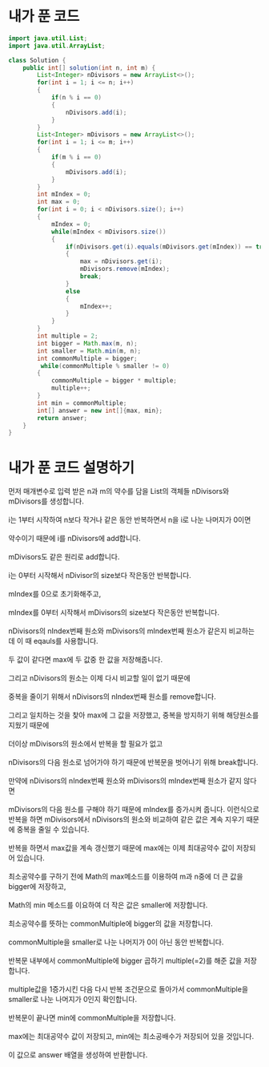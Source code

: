 # 내가 푼 코드

```java
import java.util.List;
import java.util.ArrayList;

class Solution {
    public int[] solution(int n, int m) {
        List<Integer> nDivisors = new ArrayList<>();
        for(int i = 1; i <= n; i++)
        {
            if(n % i == 0)
            {
                nDivisors.add(i);
            }
        }
        List<Integer> mDivisors = new ArrayList<>();
        for(int i = 1; i <= m; i++)
        {
            if(m % i == 0)
            {
                mDivisors.add(i);
            }
        }
        int mIndex = 0;
        int max = 0;
        for(int i = 0; i < nDivisors.size(); i++)
        {
            mIndex = 0;
            while(mIndex < mDivisors.size())
            {
                if(nDivisors.get(i).equals(mDivisors.get(mIndex)) == true)
                {
                    max = nDivisors.get(i);
                    mDivisors.remove(mIndex);
                    break;
                }
                else
                {
                    mIndex++;
                }
            }
        }
        int multiple = 2;
        int bigger = Math.max(m, n);
        int smaller = Math.min(m, n);
        int commonMultiple = bigger;
         while(commonMultiple % smaller != 0)
        {
            commonMultiple = bigger * multiple;
            multiple++;
        }
        int min = commonMultiple;
        int[] answer = new int[]{max, min};
        return answer;
    }
}
```

# 내가 푼 코드 설명하기

먼저 매개변수로 입력 받은 n과 m의 약수를 담을 List의 객체들 nDivisors와 mDivisors를 생성합니다.<br><br>
i는 1부터 시작하여 n보다 작거나 같은 동안 반복하면서 n을 i로 나눈 나머지가 0이면<br><br>
약수이기 때문에 i를 nDivisors에 add합니다.<br><br>
mDivisors도 같은 원리로 add합니다.<br><br>
i는 0부터 시작해서 nDivisor의 size보다 작은동안 반복합니다.<br><br>
mIndex를 0으로 초기화해주고,<br><br>
mIndex를 0부터 시작해서 mDivisors의 size보다 작은동안 반복합니다.<br><br>
nDivisors의 nIndex번째 원소와 mDivisors의 mIndex번째 원소가 같은지 비교하는데 이 때 eqauls를 사용합니다.<br><br>
두 값이 같다면 max에 두 값중 한 값을 저장해줍니다.<br><br>
그리고 nDivisors의 원소는 이제 다시 비교할 일이 없기 때문에<br><br>
중복을 줄이기 위해서 nDivisors의 nIndex번째 원소를 remove합니다.<br><br>
그리고 일치하는 것을 찾아 max에 그 값을 저장했고, 중복을 방지하기 위해 해당원소를 지웠기 때문에<br><br>
더이상 mDivisors의 원소에서 반복을 할 필요가 없고<br><br>
nDivisors의 다음 원소로 넘어가야 하기 때문에 반복문을 벗어나기 위해 break합니다.<br><br>
만약에 nDivisors의 nIndex번째 원소와 mDivisors의 mIndex번째 원소가 같지 않다면<br><br>
mDivisors의 다음 원소를 구해야 하기 때문에 mIndex를 증가시켜 줍니다.
이런식으로 반복을 하면 mDivisors에서 nDivisors의 원소와 비교하여 같은 값은 계속 지우기 때문에 중복을 줄일 수 있습니다.<br><br>
반복을 하면서 max값을 계속 갱신했기 때문에 max에는 이제 최대공약수 값이 저장되어 있습니다.<br><br>
최소공약수를 구하기 전에 Math의 max메소드를 이용하여 m과 n중에 더 큰 값을 bigger에 저장하고,<br><br>
Math의 min 메소드를 이요하여 더 작은 값은 smaller에 저장합니다.<br><br>
최소공약수를 뜻하는 commonMultiple에 bigger의 값을 저장합니다.<br><br>
commonMultiple을 smaller로 나눈 나머지가 0이 아닌 동안 반복합니다.<br><br>
반복문 내부에서 commonMultiple에 bigger 곱하기 multiple(=2)를 해준 값을 저장합니다.<br><br>
multiple값을 1증가시킨 다음 다시 반복 조건문으로 돌아가서 commonMultiple을 smaller로 나눈 나머지가 0인지 확인합니다.<br><br>
반복문이 끝나면 min에 commonMultiple을 저장합니다.<br><br>
max에는 최대공약수 값이 저장되고, min에는 최소공배수가 저장되어 있을 것입니다.<br><br>
이 값으로 answer 배열을 생성하여 반환합니다.
